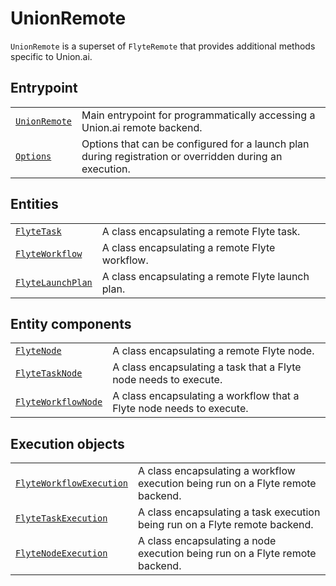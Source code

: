 # UnionRemote

`UnionRemote` is a superset of `FlyteRemote` that provides additional methods specific to Union.ai.

## Entrypoint

|       |        |
|-------|--------|
| [`UnionRemote`](./entrypoint.md#union.remote.UnionRemote) | Main entrypoint for programmatically accessing a Union.ai remote backend.|
| [`Options`](./entrypoint.md#flytekit.remote.remote.Options) | Options that can be configured for a launch plan during registration or overridden during an execution.|

## Entities

|       |        |
|-------|--------|
| [`FlyteTask`](./entities.md#flytekit.remote.entities.FlyteTask) | A class encapsulating a remote Flyte task. |
| [`FlyteWorkflow`](./entities.md#flytekit.remote.entities.FlyteWorkflow) | A class encapsulating a remote Flyte workflow. |
| [`FlyteLaunchPlan`](./entities.md#flytekit.remote.entities.FlyteLaunchPlan) | A class encapsulating a remote Flyte launch plan. |

## Entity components

|       |        |
|-------|--------|
| [`FlyteNode`](./entity-components.md#flytekit.remote.entities.FlyteNode) | A class encapsulating a remote Flyte node. |
| [`FlyteTaskNode`](./entity-components.md#flytekit.remote.entities.FlyteTaskNode) | A class encapsulating a task that a Flyte node needs to execute. |
| [`FlyteWorkflowNode`](./entity-components.md#flytekit.remote.entities.FlyteWorkflowNode) | A class encapsulating a workflow that a Flyte node needs to execute. |

## Execution objects

|       |        |
|-------|--------|
| [`FlyteWorkflowExecution`](./execution-objects.md#flytekit.remote.executions.FlyteWorkflowExecution) | A class encapsulating a workflow execution being run on a Flyte remote backend. |
| [`FlyteTaskExecution`](./execution-objects.md#flytekit.remote.executions.FlyteTaskExecution) | A class encapsulating a task execution being run on a Flyte remote backend. |
| [`FlyteNodeExecution`](./execution-objects.md#flytekit.remote.executions.FlyteNodeExecution) | A class encapsulating a node execution being run on a Flyte remote backend. |